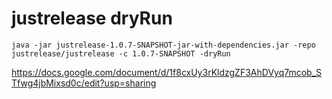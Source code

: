 # justrelease dryRun
```java -jar justrelease-1.0.7-SNAPSHOT-jar-with-dependencies.jar -repo justrelease/justrelease -c 1.0.7-SNAPSHOT -dryRun```


https://docs.google.com/document/d/1f8cxUy3rKldzgZF3AhDVyq7mcob_STfwg4jbMixsd0c/edit?usp=sharing
